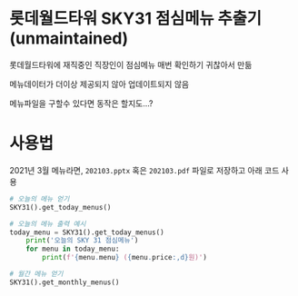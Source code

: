 롯데월드타워 SKY31 점심메뉴 추출기 (unmaintained)
================

롯데월드타워에 재직중인 직장인이 점심메뉴 매번 확인하기 귀찮아서 만듦

메뉴데이터가 더이상 제공되지 않아 업데이트되지 않음

메뉴파일을 구할수 있다면 동작은 할지도...?


사용법
================
2021년 3월 메뉴라면, `202103.pptx` 혹은 `202103.pdf` 파일로 저장하고 아래 코드 사용

```python
# 오늘의 메뉴 얻기
SKY31().get_today_menus()

# 오늘의 메뉴 출력 예시
today_menu = SKY31().get_today_menus()
    print('오늘의 SKY 31 점심메뉴')
    for menu in today_menu:
        print(f'{menu.menu} ({menu.price:,d}원)')

# 월간 메뉴 얻기
SKY31().get_monthly_menus()
```
